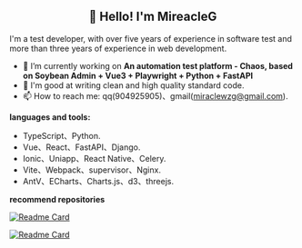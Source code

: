 <h2 align="center">👋 Hello! I'm MireacleG </h2>


I'm a test developer, with over five years of experience in software test and  more than three years of experience in web development.

- 🔭 I’m currently working on **An automation test platform - Chaos, based on Soybean Admin + Vue3 + Playwright + Python + FastAPI**
- 🌱 I'm good at writing clean and high quality standard code.
- 📫 How to reach me: qq(904925905)、gmail(miraclewzg@gmail.com).

**languages and tools:**  

- TypeScript、Python.
- Vue、React、FastAPI、Django.
- Ionic、Uniapp、React Native、Celery.
- Vite、Webpack、supervisor、Nginx.
- AntV、ECharts、Charts.js、d3、threejs.



**recommend repositories**

[![Readme Card](https://github-readme-stats.vercel.app/api/pin/?username=microsoft&repo=playwright-python)](https://github.com/microsoft/playwright-python)

[![Readme Card](https://github-readme-stats.vercel.app/api/pin/?username=honghuangdc&repo=soybean-admin)](https://github.com/honghuangdc/soybean-admin)

